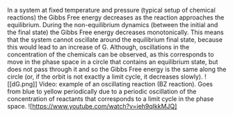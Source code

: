 In a system at fixed temperature and pressure (typical setup of chemical reactions) the Gibbs Free energy decreases as the reaction approaches the equilibrium.
During the non-equilibrium dynamics (between the initial and the final state) the Gibbs Free energy decreases monotonically.
This means that the system cannot oscillate around the equilibrium final state, because this would lead to an increase of G. Although, oscillations in the concentration of the chemicals can be observed, as this corresponds to move in the phase space in a circle that contains an equilibrium state, but does not pass through it and so the Gibbs Free energy is the same along the circle (or, if the orbit is not exactly a limit cycle, it decreases slowly).
![[dG.png]]
Video: example of an oscillating reaction (BZ reaction). Goes from blue to yellow periodically due to a periodic oscillation of the concentration of reactants that corresponds to a limit cycle in the phase space.
![https://www.youtube.com/watch?v=ieh9qIkkMJQ]